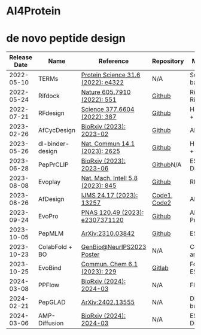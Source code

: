 # AI4Protein

# de novo peptide design
| Release Date | Name             | Reference                                                    | Repository                                                   | Model Type                 | Experimental Validation | Notes                  |
|--------------|------------------|--------------------------------------------------------------|--------------------------------------------------------------|----------------------------|-------------------------|------------------------|
| 2022-05-10   | TERMs            | [Protein Science 31.6 \(2022\): e4322](https://onlinelibrary.wiley.com/doi/abs/10.1002/pro.4322) | N/A                                                          | Scaffold-based             | No                      |                        |
| 2022-05-24   | Rifdock          | [Nature 605.7910 \(2022\): 551](https://www.nature.com/articles/s41586-022-04654-9) | [Github](https://www.nature.com/articles/s41586-022-04654-9#code-availability) | RifDock + RifGen           | Yes                     | David Baker            |
| 2022-07-21   | RFdesign         | [Science 377.6604 \(2022\): 387](https://www.science.org/doi/full/10.1126/science.abn2100) | [Github](https://github.com/RosettaCommons/RFDesign)         | Hallucination + Inpainting | Yes                     | David Baker            |
| 2023-02-26   | AfCycDesign      | [BioRxiv \(2023\): 2023-02](https://www.biorxiv.org/content/10.1101/2023.02.25.529956v1) | [Github](https://github.com/sokrypton/ColabDesign/blob/main/af/examples/af_cyc_design.ipynb) | AF2-based                  | Yes                     | Cyclic Peptide         |
| 2023-05-26   | dl-binder-design | [Nat. Commun 14.1 \(2023\): 2625](https://www.nature.com/articles/s41467-023-38328-5) | [Github](https://github.com/nrbennet/dl_binder_design)       | Hallucination + Inpainting | Yes                     | David Baker, Benchmark |
| 2023-06-28   | PepPrCLIP        | [BioRxiv \(2023\): 2023-06](https://www.biorxiv.org/content/10.1101/2023.06.26.546591v1) | [Github](https://github.com/programmablebio/pepprclip)N/A    | ESM2 + Diffusion           | Yes                     |                        |
| 2023-08-08   | Evoplay          | [Nat. Mach. Intell 5.8 \(2023\): 845](https://www.nature.com/articles/s42256-023-00691-9) | [Github](https://github.com/melobio/EvoPlay)                 | RL-based                   | Yes                     |                        |
| 2023-08-26   | AfDesign         | [IJMS 24.17 \(2023\): 13257](https://www.mdpi.com/1422-0067/24/17/13257) | [Code1](https://github.com/ohuelab/ColabDesign-cyclic-binder), [Code2](https://github.com/ohuelab/ColabFold-cycpep-dock) | AF2-based                  | No                      | Cyclic Peptide         |
| 2023-09-24   | EvoPro           | [PNAS 120.49 \(2023\): e2307371120](https://www.pnas.org/doi/abs/10.1073/pnas.2307371120) | [Github](https://github.com/Kuhlman-Lab/evopro)              | AF2 + ProteinMPNN          | Yes                     |                        |
| 2023-10-05   | PepMLM           | [ArXiv:2310.03842](https://arxiv.org/abs/2310.03842)         | [Github](https://github.com/programmablebio/pepmlm)          | ESM2-based                 | Yes                     |                        |
| 2023-10-23   | ColabFold + BO   | [GenBio@NeurIPS2023 Poster](https://openreview.net/forum?id=CsjGuWD7hk) | N/A                                                          | ColabFold and BO           | No                      | Bayesian Optimization  |
| 2023-10-25   | EvoBind          | [Commun. Chem 6.1 \(2023\): 229](https://www.nature.com/articles/s42004-023-01029-7) | [Gitlab](https://gitlab.com/patrickbryant1/binder_design)    | Foldseek + ESM-IF1         | Yes                     |                        |
| 2024-03-08   | PPFlow           | [BioRxiv \(2024\): 2024-03](https://www.biorxiv.org/content/10.1101/2024.03.07.583831v1) | N/A                                                          | Flow-based                 | No                      | PPBench2024            |
| 2024-02-21   | PepGLAD          | [ArXiv:2402.13555](https://arxiv.org/abs/2402.13555)         | N/A                                                          | Diffusion-based            | No                      |                        |
| 2024-03-06   | AMP-Diffusion    | [BioRxiv \(2024\): 2024-03](https://www.biorxiv.org/content/10.1101/2024.03.03.583201v1.abstract) | N/A                                                          | ESM2 + Diffusion           | No                      |                        |
